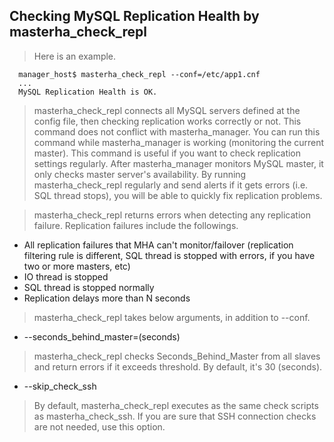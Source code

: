 ## Checking MySQL Replication Health by masterha\_check\_repl ##

> Here is an example.

```
  manager_host$ masterha_check_repl --conf=/etc/app1.cnf
  ...
  MySQL Replication Health is OK.
```

> masterha\_check\_repl connects all MySQL servers defined at the config file, then checking replication works correctly or not.
> This command does not conflict with masterha\_manager. You can run this command while masterha\_manager is working (monitoring the current master). This command is useful if you want to check replication settings regularly. After masterha\_manager monitors MySQL master, it only checks master server's availability. By running masterha\_check\_repl regularly and send alerts if it gets errors (i.e. SQL thread stops), you will be able to quickly fix replication problems.

> masterha\_check\_repl returns errors when detecting any replication failure. Replication failures include the followings.
  * All replication failures that MHA can't monitor/failover (replication filtering rule is different, SQL thread is stopped with errors, if you have two or more masters, etc)
  * IO thread is stopped
  * SQL thread is stopped normally
  * Replication delays more than N seconds


> masterha\_check\_repl takes below arguments, in addition to --conf.

  * --seconds\_behind\_master=(seconds)
> masterha\_check\_repl checks Seconds\_Behind\_Master from all slaves and return errors if it exceeds threshold. By default, it's 30 (seconds).

  * --skip\_check\_ssh
> By default, masterha\_check\_repl executes as the same check scripts as masterha\_check\_ssh. If you are sure that SSH connection checks are not needed, use this option.